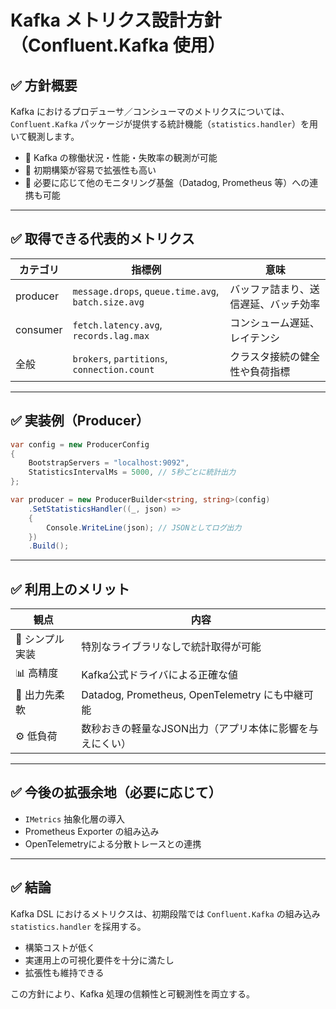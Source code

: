 # Kafka メトリクス設計方針（Confluent.Kafka 使用）

## ✅ 方針概要

Kafka におけるプロデューサ／コンシューマのメトリクスについては、`Confluent.Kafka` パッケージが提供する統計機能（`statistics.handler`）を用いて観測します。

- 🎯 Kafka の稼働状況・性能・失敗率の観測が可能
- 🚀 初期構築が容易で拡張性も高い
- 🔄 必要に応じて他のモニタリング基盤（Datadog, Prometheus 等）への連携も可能

---

## ✅ 取得できる代表的メトリクス

| カテゴリ | 指標例 | 意味 |
|----------|--------|------|
| producer | `message.drops`, `queue.time.avg`, `batch.size.avg` | バッファ詰まり、送信遅延、バッチ効率 |
| consumer | `fetch.latency.avg`, `records.lag.max` | コンシューム遅延、レイテンシ |
| 全般     | `brokers`, `partitions`, `connection.count` | クラスタ接続の健全性や負荷指標 |

---

## ✅ 実装例（Producer）

```csharp
var config = new ProducerConfig
{
    BootstrapServers = "localhost:9092",
    StatisticsIntervalMs = 5000, // 5秒ごとに統計出力
};

var producer = new ProducerBuilder<string, string>(config)
    .SetStatisticsHandler((_, json) =>
    {
        Console.WriteLine(json); // JSONとしてログ出力
    })
    .Build();
```

---

## ✅ 利用上のメリット

| 観点 | 内容 |
|------|------|
| 🎯 シンプル実装 | 特別なライブラリなしで統計取得が可能 |
| 📊 高精度 | Kafka公式ドライバによる正確な値 |
| 🔧 出力先柔軟 | Datadog, Prometheus, OpenTelemetry にも中継可能 |
| ⚙ 低負荷 | 数秒おきの軽量なJSON出力（アプリ本体に影響を与えにくい） |

---

## ✅ 今後の拡張余地（必要に応じて）

- `IMetrics` 抽象化層の導入
- Prometheus Exporter の組み込み
- OpenTelemetryによる分散トレースとの連携

---

## ✅ 結論

Kafka DSL におけるメトリクスは、初期段階では `Confluent.Kafka` の組み込み `statistics.handler` を採用する。

- 構築コストが低く
- 実運用上の可視化要件を十分に満たし
- 拡張性も維持できる

この方針により、Kafka 処理の信頼性と可観測性を両立する。
